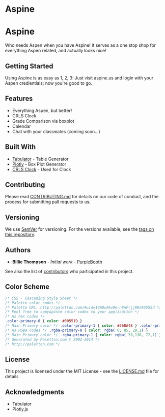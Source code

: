 # Aspine

# Aspine

Who needs Aspen when you have Aspine! It serves as a one stop shop for everything Aspen related, and actually looks nice! 

## Getting Started

Using Aspine is as easy as 1, 2, 3! Just visit aspine.us and login with your Aspen credientials; now you're good to go.

## Features

* Everything Aspen, but better!
* CRLS Clock
* Grade Comparison via boxplot
* Calendar
* Chat with your classmates (coming soon...)


## Built With

* [Tabulator](http://www.dropwizard.io/1.0.2/docs/) - Table Generator
* [Plotly](https://maven.apache.org/) - Box Plot Generator
* [CRLS Clock](https://rometools.github.io/rome/) - Used for Clock

## Contributing

Please read [CONTRIBUTING.md](https://gist.github.com/PurpleBooth/b24679402957c63ec426) for details on our code of conduct, and the process for submitting pull requests to us.

## Versioning

We use [SemVer](http://semver.org/) for versioning. For the versions available, see the [tags on this repository](https://github.com/your/project/tags). 

## Authors

* **Billie Thompson** - *Initial work* - [PurpleBooth](https://github.com/PurpleBooth)

See also the list of [contributors](https://github.com/your/project/contributors) who participated in this project.

## Color Scheme

```css
/* CSS - Cascading Style Sheet */
/* Palette color codes */
/* Palette URL: http://paletton.com/#uid=12W0u0kw0e-n8nFrjj8Hz9QS55d */
/* Feel free to copy&paste color codes to your application */
/* As hex codes */
.color-primary-0 { color: #00551D }
/* Main Primary color */ .color-primary-1 { color: #268A48 } .color-primary-2 { color: #107031 } .color-primary-3 { color: #003913 } .color-primary-4 { color: #001E0A }
/* As RGBa codes */ .rgba-primary-0 { color: rgba( 0, 85, 29,1) }	
/* Main Primary color */ .rgba-primary-1 { color: rgba( 38,138, 72,1) } .rgba-primary-2 { color: rgba( 16,112, 49,1) } .rgba-primary-3 { color: rgba( 0, 57, 19,1) } .rgba-primary-4 { color: rgba( 0, 30, 10,1) } 
/* Generated by Paletton.com © 2002-2014 */
/* http://paletton.com */
```

## License

This project is licensed under the MIT License - see the [LICENSE.md](LICENSE.md) file for details

## Acknowledgments

* Tabulator
* Plotly.js

